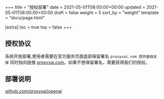 +++
title = "授权部署"
date = 2021-05-01T08:00:00+00:00
updated = 2021-05-01T08:00:00+00:00
draft = false
weight = 5
sort_by = "weight"
template = "docs/page.html"

[extra]
toc = true
top = false
+++

## 授权协议

系统开放部署,使用者需要在官方服务页面底部保留署名 `proxyxai.com 提供基础支撑` 同时指向链接 [proxyxai.com](https://proxyxai.com)。如果不想保留署名，需要获得我们的授权。

## 部署说明

[github.com/proxyxai/openai](https://github.com/proxyxai/openai)
